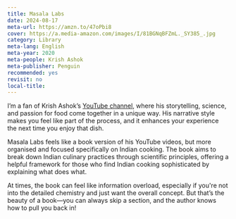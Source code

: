 ```yaml
---
title: Masala Labs
date: 2024-08-17
meta-url: https://amzn.to/47oPbi8
cover: https://a.media-amazon.com/images/I/81BGNqBFZmL._SY385_.jpg
category: Library
meta-lang: English
meta-year: 2020
meta-people: Krish Ashok
meta-publisher: Penguin
recommended: yes
revisit: no
local-title:
---
```

I’m a fan of Krish Ashok’s [YouTube channel](https://www.youtube.com/user/krishashok), where his storytelling, science, and passion for food come together in a unique way. His narrative style makes you feel like part of the process, and it enhances your experience the next time you enjoy that dish.

Masala Labs feels like a book version of his YouTube videos, but more organised and focused specifically on Indian cooking. The book aims to break down Indian culinary practices through scientific principles, offering a helpful framework for those who find Indian cooking sophisticated by explaining what does what.

At times, the book can feel like information overload, especially if you're not into the detailed chemistry and just want the overall concept. But that’s the beauty of a book—you can always skip a section, and the author knows how to pull you back in!